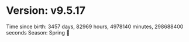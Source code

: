 # Version: v9.5.17
Time since birth: 3457 days, 82969 hours, 4978140 minutes, 298688400 seconds
Season: Spring 🌸
